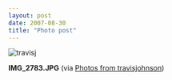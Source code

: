 ```yaml
---
layout: post
date: 2007-08-30
title: "Photo post"
---
```

![travisj](/images/e3c309c87235bcb36de381e86687b2b8d118837bdaa05124829e12f6121cdbb4.jpg)

<b>IMG_2783.JPG</b> (via <a href="http://www.flickr.com/photos/travisjohnson/1273798210/">Photos from travisjohnson</a>)